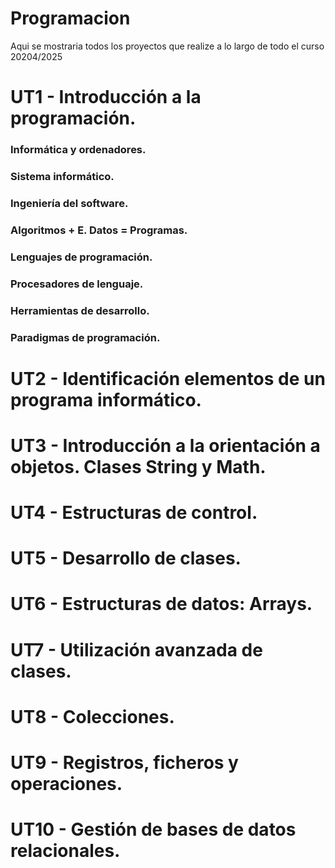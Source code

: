 # Programacion
Aqui se mostraria todos los proyectos que realize a lo largo de todo el curso 20204/2025
# UT1 - Introducción a la programación.
  ### Informática y ordenadores. 
  ### Sistema informático. 
  ### Ingeniería del software. 
  ### Algoritmos + E. Datos = Programas. 
  ### Lenguajes de programación. 
  ### Procesadores de lenguaje. 
  ### Herramientas de desarrollo. 
  ### Paradigmas de programación. 
  
# UT2 - Identificación elementos de un programa informático.
# UT3 - Introducción a la orientación a objetos. Clases String y Math.
# UT4 - Estructuras de control.
# UT5 - Desarrollo de clases.
# UT6 - Estructuras de datos: Arrays.
# UT7 - Utilización avanzada de clases.
# UT8 - Colecciones.
# UT9 - Registros, ficheros y operaciones.
# UT10 - Gestión de bases de datos relacionales. 
